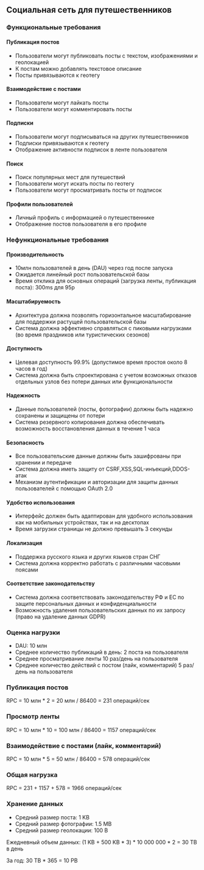 ## Социальная сеть для путешественников

### Функциональные требования

#### Публикация постов
* Пользователи могут публиковать посты с текстом, изображениями и геолокацией
* К постам можно добавлять текстовое описание
* Посты привязываются к геотегу

#### Взаимодействие с постами
* Пользователи могут лайкать посты
* Пользователи могут комментировать посты

#### Подписки
* Пользователи могут подписываться на других путешественников
* Подписки привязываются к геотегу
* Отображение активности подписок в ленте пользователя

#### Поиск
* Поиск популярных мест для путешествий
* Пользователи могут искать посты по геотегу
* Пользователи могут просматривать посты от подписок

#### Профили пользователей
* Личный профиль с информацией о путешественнике
* Отображение постов пользователя в его профиле

### Нефункциональные требования

#### Производительность
* 10млн пользователей в день (DAU) через год после запуска
* Ожидается линейный рост пользовательской базы
* Время отклика для основных операций (загрузка ленты, публикация поста): 300ms для 95p

#### Масштабируемость
* Архитектура должна позволять горизонтальное масштабирование для поддержки растущей пользовательской базы
* Система должна эффективно справляться с пиковыми нагрузками (во время праздников или туристических сезонов)

#### Доступность
* Целевая доступность 99.9% (допустимое время простоя около 8 часов в год)
* Система должна быть спроектирована с учетом возможных отказов отдельных узлов без потери данных или функциональности

#### Надежность
* Данные пользователей (посты, фотографии) должны быть надежно сохранены и защищены от потери
* Система резервного копирования должна обеспечивать возможность восстановления данных в течение 1 часа

#### Безопасность
* Все пользовательские данные должны быть зашифрованы при хранении и передаче
* Система должна иметь защиту от CSRF,XSS,SQL-инъекций,DDOS-атак
* Механизм аутентификации и авторизации для защиты данных пользователей с помощью OAuth 2.0

#### Удобство использования
* Интерфейс должен быть адаптирован для удобного использования как на мобильных устройствах, так и на десктопах
* Время загрузки страницы не должно превышать 3 секунды

#### Локализация
* Поддержка русского языка и других языков стран СНГ
* Система должна корректно работать с различными часовыми поясами

#### Соответствие законодательству
* Система должна соответствовать законодательству РФ и ЕС по защите персональных данных и конфиденциальности
* Возможность удаления пользовательских данных по их запросу (право на удаление данных GDPR)

### Оценка нагрузки

* DAU: 10 млн
* Среднее количество публикаций в день: 2 поста на пользователя
* Среднее просматривание ленты 10 раз/день на пользователя
* Среднее количество действий с постом (лайк, комментарий) 5 раз/день на пользователя

### Публикация постов
RPC = 10 млн * 2 = 20 млн / 86400 = 231 операций/сек

### Просмотр ленты
RPC = 10 млн * 10 = 100 млн / 86400 = 1157 операций/сек

### Взаимодействие с постами (лайк, комментарий)
RPC = 10 млн * 5 = 50 млн / 86400 = 578 операций/сек

### Общая нагрузка
RPC = 231 + 1157 + 578 = 1966 операций/сек

### Хранение данных
* Средний размер поста: 1 KB
* Средний размер фотографии: 1.5 MB
* Средний размер геолокации: 100 B

Ежедневный объем данных:
(1 KB + 500 KB * 3) * 10 000 000 * 2 = 30 TB в день

За год:
30 TB * 365 = 10 PB
